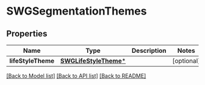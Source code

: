 # SWGSegmentationThemes

## Properties
Name | Type | Description | Notes
------------ | ------------- | ------------- | -------------
**lifeStyleTheme** | [**SWGLifeStyleTheme***](SWGLifeStyleTheme.md) |  | [optional] 

[[Back to Model list]](../README.md#documentation-for-models) [[Back to API list]](../README.md#documentation-for-api-endpoints) [[Back to README]](../README.md)


